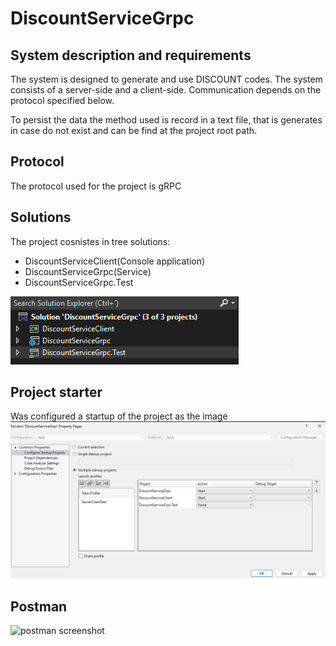 # DiscountServiceGrpc

## System description and requirements
The system is designed to generate and use DISCOUNT codes. The system consists of a server-side and a client-side. Communication depends on the protocol specified below.

To persist the data the method used is record in a text file, that is generates in case do not exist and can be find at the project root path.

## Protocol
The protocol used for the project is gRPC

## Solutions
The project cosnistes in tree solutions: 
* DiscountServiceClient(Console application) 
* DiscountServiceGrpc(Service) 
* DiscountServiceGrpc.Test

![DiscountService screenshot](https://github.com/VitorLucas/DiscountServiceGrpc/blob/main/Images/projects.png)

## Project starter
Was configured a startup of the project as the image
![startup screenshot](https://github.com/VitorLucas/DiscountServiceGrpc/blob/main/Images/SolutionsStarter.png)

## Postman
![postman screenshot](https://github.com/VitorLucas/DiscountServiceGrpc/blob/main/Images/images/postmanCall.png)
